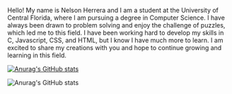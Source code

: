 

Hello! My name is Nelson Herrera and I am a student at the University of Central Florida, where I am pursuing a degree in Computer Science. I have always been drawn to problem solving and enjoy the challenge of puzzles, which led me to this field. I have been working hard to develop my skills in C, Javascript, CSS, and HTML, but I know I have much more to learn. I am excited to share my creations with you and hope to continue growing and learning in this field.


[![Anurag's GitHub stats](https://github-readme-stats.vercel.app/api?username=NlsnBoa)](https://github.com/anuraghazra/github-readme-stats)

![Anurag's GitHub stats](https://github-readme-stats.vercel.app/api?username=NlsnBoa&show_icons=true&theme=radical)
